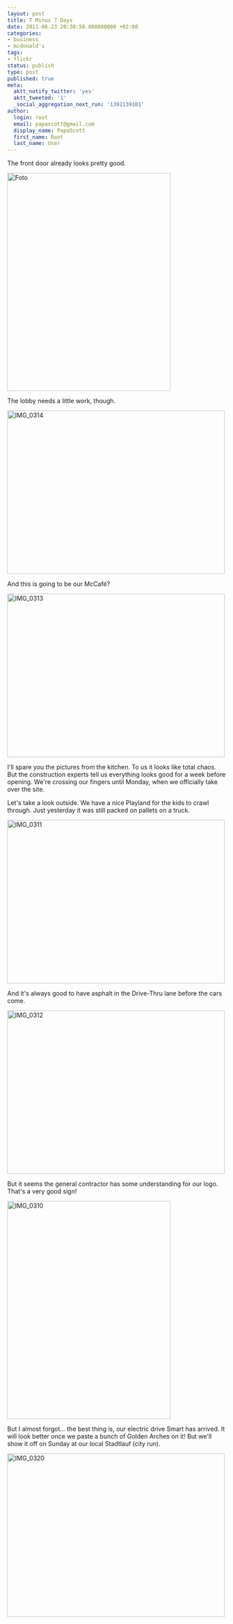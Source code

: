 ```yaml
---
layout: post
title: T Minus 7 Days
date: 2011-06-23 20:30:58.000000000 +02:00
categories:
- business
- mcdonald's
tags:
- flickr
status: publish
type: post
published: true
meta:
  aktt_notify_twitter: 'yes'
  aktt_tweeted: '1'
  _social_aggregation_next_run: '1392139101'
author:
  login: root
  email: papascott@gmail.com
  display_name: PapaScott
  first_name: Root
  last_name: User
---
```

<p>The front door already looks pretty good.</p>
<p><a href="http://www.flickr.com/photos/51035717986@N01/5864154612" title="View 'Foto' on Flickr.com"><img border="0" alt="Foto" width="375" src="http://farm6.static.flickr.com/5040/5864154612_f4aeaab881.jpg" height="500" /></a></p>
<p>The lobby needs a little work, though.</p>
<p><a href="http://www.flickr.com/photos/51035717986@N01/5863520851" title="View 'IMG_0314' on Flickr.com"><img border="0" alt="IMG_0314" width="500" src="http://farm6.static.flickr.com/5270/5863520851_523d645cd4.jpg" height="375" /></a></p>
<p>And this is going to be our McCafé?</p>
<p><a href="http://www.flickr.com/photos/51035717986@N01/5864072540" title="View 'IMG_0313' on Flickr.com"><img border="0" alt="IMG_0313" width="500" src="http://farm3.static.flickr.com/2704/5864072540_894b310f24.jpg" height="375" /></a></p>
<p>I'll spare you the pictures from the kitchen. To us it looks like total chaos. But the construction experts tell us everything looks good for a week before opening. We're crossing our fingers until Monday, when we officially take over the site.</p>
<p>Let's take a look outside. We have a nice Playland for the kids to crawl through. Just yesterday it was still packed on pallets on a truck.</p>
<p><a href="http://www.flickr.com/photos/51035717986@N01/5864070584" title="View 'IMG_0311' on Flickr.com"><img border="0" alt="IMG_0311" width="500" src="http://farm6.static.flickr.com/5110/5864070584_4efce48f59.jpg" height="375" /></a></p>
<p>And it's always good to have asphalt in the Drive-Thru lane before the cars come.</p>
<p><a href="http://www.flickr.com/photos/51035717986@N01/5863518763" title="View 'IMG_0312' on Flickr.com"><img border="0" alt="IMG_0312" width="500" src="http://farm3.static.flickr.com/2769/5863518763_961f06be7a.jpg" height="375" /></a></p>
<p>But it seems the general contractor has some understanding for our logo. That's a very good sign!</p>
<p><a href="http://www.flickr.com/photos/51035717986@N01/5863516517" title="View 'IMG_0310' on Flickr.com"><img border="0" alt="IMG_0310" width="375" src="http://farm6.static.flickr.com/5272/5863516517_05486ef57c.jpg" height="500" /></a></p>
<p>But I almost forgot... the best thing is, our electric drive Smart has arrived. It will look better once we paste a bunch of Golden Arches on it! But we'll show it off on Sunday at our local Stadtlauf (city run).</p>
<p><a href="http://www.flickr.com/photos/51035717986@N01/5863821300" title="View 'IMG_0320' on Flickr.com"><img border="0" alt="IMG_0320" width="500" src="http://farm3.static.flickr.com/2709/5863821300_91850f5b58.jpg" height="375" /></a></p>
